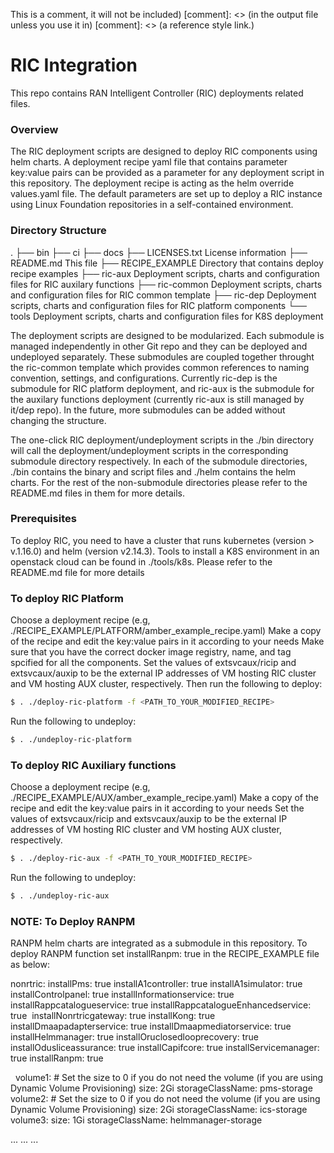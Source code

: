 <!---

Copyright (c) 2019 AT&T Intellectual Property.
Modifications Copyright (C) 2023 Nordix.

Licensed under the Creative Commons License, Attribution 4.0 Intl.
(the"Documentation License"); you may not use this documentation
except incompliance with the Documentation License. You may obtain
a copy of the Documentation License at 

    https://creativecommons.org/licenses/by/4.0/

Unless required by applicable law or agreed to in writing, 
documentation distributed under the Documentation License is
distributed on an "AS IS"BASIS, WITHOUT WARRANTIES OR CONDITIONS
OF ANY KIND, either express or implied. See the Documentation
License for the specific language governing permissions and
limitations under the Documentation License.

-->

This is a comment, it will not be included)
[comment]: <> (in  the output file unless you use it in)
[comment]: <> (a reference style link.)


# RIC Integration
  
This repo contains RAN Intelligent Controller (RIC) deployments related files.


### Overview

The RIC deployment scripts are designed to deploy RIC components using helm charts. A deployment recipe yaml file that
contains parameter key:value pairs can be provided as a parameter for any deployment script in this repository. The
deployment recipe is acting as the helm override values.yaml file. The default parameters are set up to deploy a 
RIC instance using Linux Foundation repositories in a self-contained environment. 


### Directory Structure
.
├── bin
├── ci
├── docs
├── LICENSES.txt	License information
├── README.md           This file
├── RECIPE_EXAMPLE	Directory that contains deploy recipe examples
├── ric-aux		Deployment scripts, charts and configuration files for RIC auxilary functions
├── ric-common		Deployment scripts, charts and configuration files for RIC common template
├── ric-dep	        Deployment scripts, charts and configuration files for RIC platform components
└── tools		Deployment scripts, charts and configuration files for K8S deployment

The deployment scripts are designed to be modularized. Each submodule is managed independently in other Git repo and they can be deployed and undeployed separately. These submodules are coupled together throught the ric-common template which provides common references to naming convention, settings, and configurations. Currently ric-dep is the submodule for RIC platform deployment, and ric-aux is the submodule for the auxilary functions deployment (currently ric-aux is still managed by it/dep repo). In the future, more submodules can be added without changing the structure.

The one-click RIC deployment/undeployment scripts in the ./bin directory will call the deployment/undeployment scripts in the corresponding submodule directory respectively.
In each of the submodule directories, ./bin contains the binary and script files and ./helm contains the helm charts. For the rest of the non-submodule directories please refer to the README.md files in them for more details. 


### Prerequisites

To deploy RIC, you need to have a cluster that runs kubernetes (version > v.1.16.0) and helm (version v2.14.3).
Tools to install a K8S environment in an openstack cloud can be found in ./tools/k8s.
Please refer to the README.md file for more details 

### To deploy RIC Platform
Choose a deployment recipe (e.g, ./RECIPE_EXAMPLE/PLATFORM/amber_example_recipe.yaml)
Make a copy of the recipe and edit the key:value pairs in it according to your needs
Make sure that you have the correct docker image registry, name, and tag spcified for all the components.
Set the values of extsvcaux/ricip and extsvcaux/auxip to be the external IP addresses of VM hosting RIC cluster and VM hosting AUX cluster, respectively.
Then run the following to deploy:
```sh
$ . ./deploy-ric-platform -f <PATH_TO_YOUR_MODIFIED_RECIPE>
```
Run the following to undeploy:
```sh
$ . ./undeploy-ric-platform 
```

### To deploy RIC Auxiliary functions
Choose a deployment recipe (e.g, ./RECIPE_EXAMPLE/AUX/amber_example_recipe.yaml)
Make a copy of the recipe and edit the key:value pairs in it according to your needs
Set the values of extsvcaux/ricip and extsvcaux/auxip to be the external IP addresses of VM hosting RIC cluster and VM hosting AUX cluster, respectively.
```sh
$ . ./deploy-ric-aux -f <PATH_TO_YOUR_MODIFIED_RECIPE>
```
Run the following to undeploy:
```sh
$ . ./undeploy-ric-aux 
```

### NOTE: To Deploy RANPM
RANPM helm charts are integrated as a submodule in this repository. To deploy RANPM function set installRanpm: true in the RECIPE_EXAMPLE file as below:

nonrtric:
  installPms: true
  installA1controller: true
  installA1simulator: true
  installControlpanel: true
  installInformationservice: true
  installRappcatalogueservice: true
  installRappcatalogueEnhancedservice: true
  installNonrtricgateway: true
  installKong: true
  installDmaapadapterservice: true
  installDmaapmediatorservice: true
  installHelmmanager: true
  installOruclosedlooprecovery: true
  installOdusliceassurance: true
  installCapifcore: true
  installServicemanager: true
  installRanpm: true
  
   volume1:
    # Set the size to 0 if you do not need the volume (if you are using Dynamic Volume Provisioning)
    size: 2Gi
    storageClassName: pms-storage
  volume2:
     # Set the size to 0 if you do not need the volume (if you are using Dynamic Volume Provisioning)
    size: 2Gi
    storageClassName: ics-storage
  volume3:
    size: 1Gi
    storageClassName: helmmanager-storage

...
...
...  